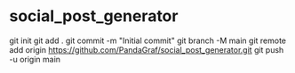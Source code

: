 # social_post_generator
git init
git add .
git commit -m "Initial commit"
git branch -M main
git remote add origin https://github.com/PandaGraf/social_post_generator.git
git push -u origin main
